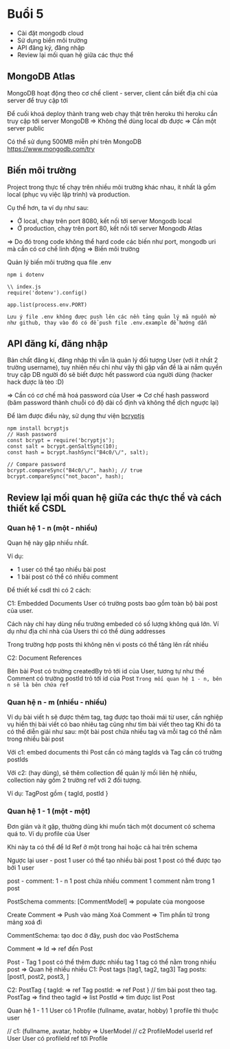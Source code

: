 # Buổi 5
- Cài đặt mongodb cloud
- Sử dụng biến môi trường
- API đăng ký, đăng nhập
- Review lại mối quan hệ giữa các thực thể

## MongoDB Atlas
MongoDB hoạt động theo cơ chế client - server, client cần biết địa chỉ của server để truy cập tới

Để cuối khoá deploy thành trang web chạy thật trên heroku thì heroku cần truy cập tới server MongoDB => Không thể dùng local db được => Cần một server public

Có thể sử dụng 500MB miễn phí trên MongoDB https://www.mongodb.com/try

## Biến môi trường
Project trong thực tế chạy trên nhiều môi trường khác nhau, ít nhất là gồm local (phục vụ việc lập trình) và production.

Cụ thể hơn, ta ví dụ như sau:
- Ở local, chạy trên port 8080, kết nối tới server Mongodb local 
- Ở production, chạy trên port 80, kết nối tới server Mongodb Atlas

=> Do đó trong code không thể hard code các biến như port, mongodb uri mà cần có cơ chế linh động => Biến môi trường

Quản lý biến môi trường qua file .env
```
npm i dotenv

\\ index.js
require('dotenv').config()

app.list(process.env.PORT)
```
`Lưu ý file .env không được push lên các nền tảng quản lý mã nguồn mở như github, thay vào đó có để push file .env.example để hướng dẫn`

## API đăng kí, đăng nhập
Bản chất đăng kí, đăng nhập thì vẫn là quản lý đối tượng User (với ít nhất 2 trường username), tuy nhiên nếu chỉ như vậy thì gặp vấn đề là ai nắm quyền truy cập DB người đó sẽ biết được hết password của người dùng (hacker hack được là tèo :D)

=> Cần có cơ chế mã hoá password của User
=> Cơ chế hash password (băm password thành chuỗi có độ dài cố định và không thể dịch nguợc lại)

Để làm được điều này, sử dụng thư viện [bcryptjs](https://www.npmjs.com/package/bcryptjs)

```
npm install bcryptjs
// Hash password
const bcrypt = require('bcryptjs');
const salt = bcrypt.genSaltSync(10);
const hash = bcrypt.hashSync("B4c0/\/", salt);

// Compare password
bcrypt.compareSync("B4c0/\/", hash); // true
bcrypt.compareSync("not_bacon", hash);
```

## Review lại mối quan hệ giữa các thực thể và cách thiết kế CSDL
### Quan hệ 1 - n (một - nhiều)
Quạn hệ này gặp nhiều nhất.

Ví dụ: 
- 1 user có thể tạo nhiều bài post
- 1 bài post có thể có nhiều comment

Để thiết kế csdl thì có 2 cách:

C1: Embedded Documents
User có trường posts bao gồm toàn bộ bài post của user. 

Cách này chỉ hay dùng nếu trường embeded có số lượng không quá lớn. Ví dụ như địa chỉ nhà của Users thì có thể dùng addresses

Trong trường hợp posts thì không nên vì posts có thể tăng lên rất nhiều

C2: Document References

Bên bài Post có trường createdBy trỏ tới id của User, tương tự như thế Comment có trường postId trỏ tới id của Post 
`Trong mối quan hệ 1 - n, bên n sẽ là bên chứa ref`

### Quan hệ n - m (nhiều - nhiều)
Ví dụ bài viết h sẽ được thêm tag, tag được tạo thoải mái từ user, cần nghiệp vụ hiển thị bài viết có bao nhiêu tag cũng như tìm bài viết theo tag
Khi đó ta có thể diễn giải như sau: một bài post chứa nhiều tag và mỗi tag có thể nằm trong nhiều bài post

Với c1: embed documents thì Post cần có mảng tagIds và Tag cần có trường postIds

Với c2: (hay dùng), sẽ thêm collection để quản lý mối liên hệ nhiều, collection này gồm 2 trường ref với 2 đối tượng.

Ví dụ: TagPost gồm { tagId, postId }

### Quan hệ 1 - 1 (một - một)
Đơn giản và ít gặp, thường dùng khi muốn tách một document có schema quá to. Ví dụ profile của User

Khi này ta có thể để Id Ref ở một trong hai hoặc cả hai trên schema

Ngược lại
user - post
1 user có thể tạo nhiều bài post
1 post có thể được tạo bởi 1 user

post - comment: 1 - n
1 post chứa nhiều comment
1 comment nằm trong 1 post

PostSchema
comments: [CommentModel] => populate của mongoose

Create Comment => Push vào mảng
Xoá Comment => Tìm phần tử trong mảng xoá đi

CommentSchema: tạo doc ở đây, push doc vào PostSchema

Comment => Id => ref đến Post

Post - Tag
1 post có thể thêm được nhiều tag
1 tag có thể nằm trong nhiều post
=> Quan hệ nhiều nhiều
C1: Post
tags [tag1, tag2, tag3]
Tag
posts: [post1, post2, post3, ]

C2: PostTag
{
  tagId: => ref Tag
  postId: => ref Post
}
// tìm bài post theo tag. PostTag => find theo tagId => list PostId => tìm được list Post

Quan hệ 1 - 1
1 User có 1 Profile (fullname, avatar, hobby)
1 profile thì thuộc user

// c1: (fullname, avatar, hobby => UserModel
// c2 ProfileModel userId ref User
      User có profileId ref tới Profile